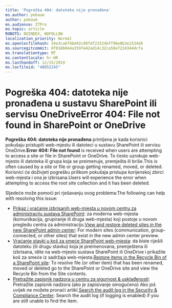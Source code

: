 ```yaml
---
title: 'Pogreška 404: datoteka nije pronađena'
ms.author: pebaum
author: pebaum
ms.audience: ITPro
ms.topic: article
ROBOTS: NOINDEX, NOFOLLOW
localization_priority: Normal
ms.openlocfilehash: 34e3ca6f66d42c89fdf21524bff96e0b3e1534d8
ms.sourcegitcommit: 0f0186044a3597e42ad14c32ca58e7224344dcfa
ms.translationtype: MT
ms.contentlocale: hr-HR
ms.lasthandoff: 12/15/2019
ms.locfileid: "40052245"
---
```

# <a name="error-404-file-not-found-in-sharepoint-or-onedrive"></a><span data-ttu-id="3ca9b-102">Pogreška 404: datoteka nije pronađena u sustavu SharePoint ili servisu OneDrive</span><span class="sxs-lookup"><span data-stu-id="3ca9b-102">Error 404: File not found in SharePoint or OneDrive</span></span>

<span data-ttu-id="3ca9b-103">**Pogreška 404: datoteka nije pronađena** primljena je kada korisnici pokušaju pristupiti web-mjestu ili datoteci u sustavu SharePoint ili servisu OneDrive.</span><span class="sxs-lookup"><span data-stu-id="3ca9b-103">**Error 404: File not found** is received when users are attempting to access a site or file in SharePoint or OneDrive.</span></span> <span data-ttu-id="3ca9b-104">To često uzrokuje web-mjesto ili datoteka ili grupa koja se preimenuje, premješta ili briše.</span><span class="sxs-lookup"><span data-stu-id="3ca9b-104">This is often caused by a site or file or group getting renamed, moved, or deleted.</span></span>
<span data-ttu-id="3ca9b-105">Korisnici će doživjeti pogrešku prilikom pokušaja pristupa korijenskoj zbirci web-mjesta i ona je izbrisana.</span><span class="sxs-lookup"><span data-stu-id="3ca9b-105">Users will experience the error when attempting to access the root site collection and it has been deleted.</span></span>

<span data-ttu-id="3ca9b-106">Sljedeće može pomoći pri rješavanju ovog problema:</span><span class="sxs-lookup"><span data-stu-id="3ca9b-106">The following can help with resolving this issue:</span></span>
- <span data-ttu-id="3ca9b-107">[Prikaz i vraćanje izbrisanih web-mjesta u novom centru za administraciju sustava SharePoint](https://docs.microsoft.com/sharepoint/view-and-restore-deleted-sites-in-new-admin-center): za moderna web-mjesta (komunikacija, grupiranje ili druga web-mjesta) koji postoje u novom pregledu centra za administraciju.</span><span class="sxs-lookup"><span data-stu-id="3ca9b-107">[View and restore deleted sites in the new SharePoint admin center](https://docs.microsoft.com/sharepoint/view-and-restore-deleted-sites-in-new-admin-center):  For modern sites (communication, group-connected, or other sites) that exist in the new admin center preview.</span></span>
- <span data-ttu-id="3ca9b-108">[Vraćanje stavki u koš za smeće SharePoint web-mjesta](https://support.office.com/article/Restore-items-in-the-Recycle-Bin-of-a-SharePoint-site-6df466b6-55f2-4898-8d6e-c0dff851a0be): da biste riješili datoteku (ili drugu stavku) koja je preimenovana, premještena ili izbrisana, idite na web-mjesto sustava SharePoint ili OneDrive i prikažite koš za smeće iz sadržaja web-mjesta.</span><span class="sxs-lookup"><span data-stu-id="3ca9b-108">[Restore items in the Recycle Bin of a SharePoint site](https://support.office.com/article/Restore-items-in-the-Recycle-Bin-of-a-SharePoint-site-6df466b6-55f2-4898-8d6e-c0dff851a0be):  To resolve file (or other item) that has been renamed, moved or deleted go to the SharePoint or OneDrive site and view the Recycle Bin from the Site contents.</span></span>
- <span data-ttu-id="3ca9b-109">[Pretražite zapisnik nadzora u centru za sigurnost &amp; usklađenosti](https://docs.microsoft.com/office365/securitycompliance/search-the-audit-log-in-security-and-compliance): Pretražite zapisnik nadzora (ako je zapisivanje omogućeno) Ako još uvijek ne možete pronaći artikl.</span><span class="sxs-lookup"><span data-stu-id="3ca9b-109">[Search the audit log in the Security &amp; Compliance Center](https://docs.microsoft.com/office365/securitycompliance/search-the-audit-log-in-security-and-compliance):  Search the audit log (if logging is enabled) if you are still unable to find the item.</span></span>